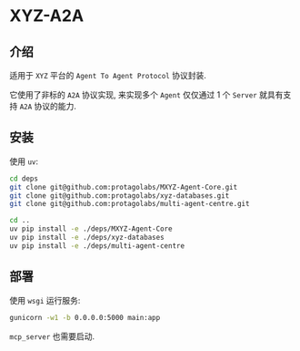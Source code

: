 # XYZ-A2A

## 介绍

适用于 `XYZ` 平台的 `Agent To Agent Protocol` 协议封装.

它使用了非标的 `A2A` 协议实现, 来实现多个 `Agent` 仅仅通过 1 个 `Server` 就具有支持 `A2A` 协议的能力.

## 安装

使用 `uv`:

```bash
cd deps
git clone git@github.com:protagolabs/MXYZ-Agent-Core.git
git clone git@github.com:protagolabs/xyz-databases.git
git clone git@github.com:protagolabs/multi-agent-centre.git

cd ..
uv pip install -e ./deps/MXYZ-Agent-Core
uv pip install -e ./deps/xyz-databases
uv pip install -e ./deps/multi-agent-centre
```

## 部署

使用 `wsgi` 运行服务:

```bash
gunicorn -w1 -b 0.0.0.0:5000 main:app
```

`mcp_server` 也需要启动.
